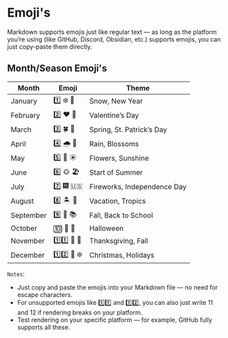 # Emoji's

Markdown supports emojis just like regular text — as long as the platform you’re using (like GitHub, Discord, Obsidian, etc.) supports emojis, you can just copy-paste them directly.

## Month/Season Emoji's

| Month      | Emoji        | Theme                     |
|------------|-------------|---------------------------|
| January    | 1️⃣ ❄️ 🎉   | Snow, New Year             |
| February   | 2️⃣ ❤️ 🌹   | Valentine’s Day             |
| March      | 3️⃣ 🍀 🌱   | Spring, St. Patrick’s Day  |
| April      | 4️⃣ 🌧️ 🌸   | Rain, Blossoms             |
| May        | 5️⃣ 🌼 ☀️   | Flowers, Sunshine          |
| June       | 6️⃣ 🌞 🏖️   | Start of Summer            |
| July       | 7️⃣ 🎆 🇺🇸   | Fireworks, Independence Day |
| August     | 8️⃣ 🏝️ 🍉   | Vacation, Tropics          |
| September  | 9️⃣ 🍂 📚   | Fall, Back to School       |
| October    | 🔟 🎃 👻   | Halloween                  |
| November   | 1️⃣1️⃣ 🦃 🍁 | Thanksgiving, Fall         |
| December   | 1️⃣2️⃣ 🎄 ❄️ | Christmas, Holidays        |


`Notes`:

- Just copy and paste the emojis into your Markdown file — no need for escape characters.
- For unsupported emojis like 1️⃣1️⃣ and 1️⃣2️⃣, you can also just write 11 and 12 if rendering breaks on your platform.
- Test rendering on your specific platform — for example, GitHub fully supports all these.
